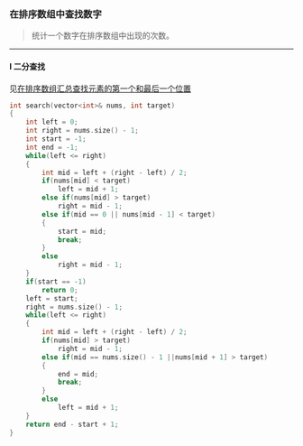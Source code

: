 ### 在排序数组中查找数字

> 统计一个数字在排序数组中出现的次数。  

----------

#### I 二分查找

见[在排序数组汇总查找元素的第一个和最后一个位置](./%230034%20Find%20First%20and%20Last%20Position%20of%20Element%20in%20Sorted%20Array%20在排序数组中查找元素的第一个和最后一个位置.md)

```cpp
int search(vector<int>& nums, int target) 
{
    int left = 0;
    int right = nums.size() - 1;
    int start = -1;
    int end = -1;
    while(left <= right)
    {
        int mid = left + (right - left) / 2;
        if(nums[mid] < target)
            left = mid + 1;
        else if(nums[mid] > target)
            right = mid - 1;
        else if(mid == 0 || nums[mid - 1] < target)
        {
            start = mid;
            break;
        }
        else
            right = mid - 1;
    }
    if(start == -1)
        return 0;
    left = start;
    right = nums.size() - 1;
    while(left <= right)
    {
        int mid = left + (right - left) / 2;
        if(nums[mid] > target)
            right = mid - 1;
        else if(mid == nums.size() - 1 ||nums[mid + 1] > target)
        {
            end = mid;
            break;
        }
        else
            left = mid + 1;
    }
    return end - start + 1;
}
```
